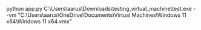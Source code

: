python app.py C:\Users\aarus\Downloads\testing_virtual_machine\test.exe --vm "C:\Users\aarus\OneDrive\Documents\Virtual Machines\Windows 11 x64\Windows 11 x64.vmx"